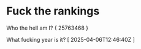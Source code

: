 # Fuck the rankings

Who the hell am I?
{ 25763468 }

What fucking year is it?
[ 2025-04-06T12:46:40Z ]
